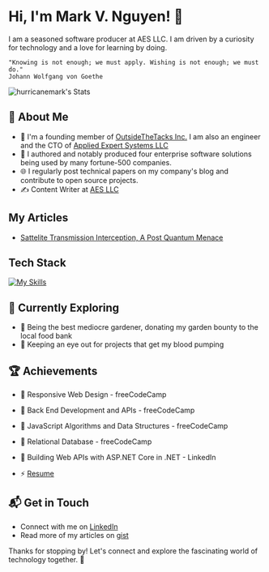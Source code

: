 # Hi, I'm Mark V. Nguyen! 👋

I am a seasoned software producer at AES LLC. I am driven by a curiosity for technology and a love for learning by doing. 

    "Knowing is not enough; we must apply. Wishing is not enough; we must do."
    Johann Wolfgang von Goethe

![hurricanemark's Stats](https://github-readme-stats.vercel.app/api?username=hurricanemark&theme=vue-dark&show_icons=true&hide_border=true&count_private=true)

## 🚀 About Me

- 🔭 I'm a founding member of [OutsideTheTacks Inc.](https://outsidethestacks.com)  I am also an engineer and the CTO of [Applied Expert Systems LLC](https://new.aesclever.com)
- 📝 I authored and notably produced four enterprise software solutions being used by many fortune-500 companies.
- 🌐 I regularly post technical papers on my company's blog and contribute to open source projects.
- ✍️ Content Writer at [AES LLC](https://new.aesclever.com/newsflash)

## My Articles
- [Sattelite Transmission Interception, A Post Quantum Menace](https://gist.github.com/aesclever/895d3ae6b3e47cfd665d97fdf82e4795)


## Tech Stack
[![My Skills](https://skillicons.dev/icons?i=cs,cpp,python,java,js,bash,docker,git,jenkins,html,css)](https://skillicons.dev)

## 🌱 Currently Exploring

- 🚀 Being the best mediocre gardener, donating my garden bounty to the local food bank
- 🚀 Keeping an eye out for projects that get my blood pumping

 ## 🏆 Achievements

- 🌟   Responsive Web Design - freeCodeCamp

- 🌟   Back End Development and APIs - freeCodeCamp

- 🌟   JavaScript Algorithms and Data Structures - freeCodeCamp

- 🌟   Relational Database - freeCodeCamp

- 🌟   Building Web APIs with ASP.NET Core in .NET - LinkedIn

- ⚡ [Resume](https://gist.github.com/hurricanemark/10fe4d8bbb07d766549dce6f6ec74ce9)
 
## 📬 Get in Touch

- Connect with me on [LinkedIn](https://linkedin.com/in/marknltv)
- Read more of my articles on [gist](https://gist.github.com/hurricanemark/)

Thanks for stopping by! Let's connect and explore the fascinating world of technology together. 🚀



<!--

Here are some ideas to get you started:

- 🔭 I’m currently working on ...
- 🌱 I’m currently learning ...
- 👯 I’m looking to collaborate on ...
- 🤔 I’m looking for help with ...
- 💬 Ask me about ...
- 📫 How to reach me: ...
- 😄 Pronouns: ...
- ⚡ Fun fact: ...
-->



<!--
**hurricanemark/hurricanemark** is a ✨ _special_ ✨ repository because its `README.md` (this file) appears on your GitHub profile.

Here are some ideas to get you started:

- 🔭 I’m currently working on ...
- 🌱 I’m currently learning ...
- 👯 I’m looking to collaborate on ...
- 🤔 I’m looking for help with ...
- 💬 Ask me about ...
- 📫 How to reach me: ...
- 😄 Pronouns: ...
- ⚡ Fun fact: ...
-->

